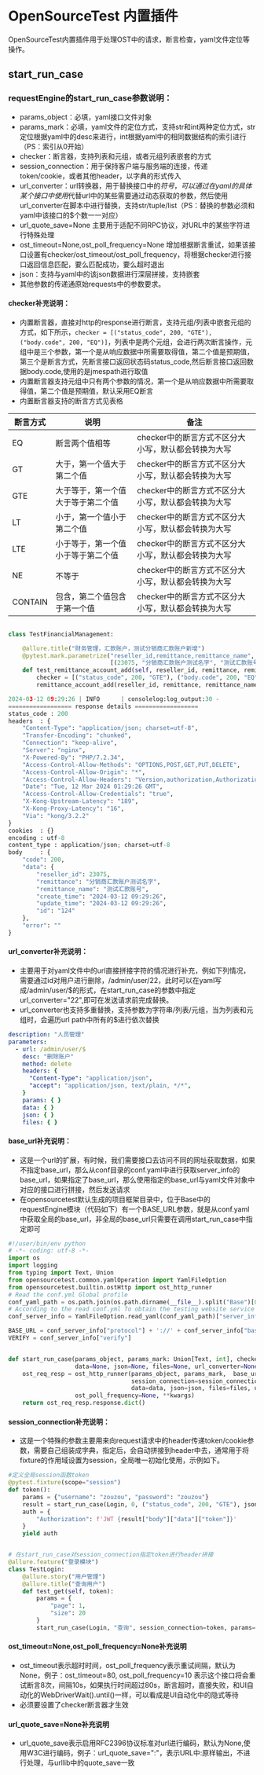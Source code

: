 # OpenSourceTest 内置插件

OpenSourceTest内置插件用于处理OST中的请求，断言检查，yaml文件定位等操作。



## start_run_case

### requestEngine的start_run_case参数说明：

- params_object：必填，yaml接口文件对象
- params_mark：必填，yaml文件的定位方式，支持str和int两种定位方式，str定位根据yaml中的desc来进行，int根据yaml中的相同数据结构的索引进行（PS：索引从0开始）
- checker：断言器，支持列表和元组，或者元组列表嵌套的方式
- session_connection：用于保持客户端与服务端的连接，传递token/cookie，或者其他header，以字典的形式传入
- url_converter：url转换器，用于替换接口中的$符号，可以通过在yaml的具体某个接口中使用$代替url中的某些需要通过动态获取的参数，然后使用url_converter在脚本中进行替换，支持str/tuple/list（PS：替换的参数必须和yaml中该接口的$个数一一对应）
- url_quote_save=None 主要用于适配不同RPC协议，对URL中的某些字符进行特殊处理
- ost_timeout=None,ost_poll_frequency=None 增加根据断言重试，如果该接口设置有checker/ost_timeout/ost_poll_frequency，将根据checker进行接口返回信息匹配，要么匹配成功，要么超时退出
- json：支持与yaml中的该json数据进行深层拼接，支持嵌套
- 其他参数的传递通原始requests中的参数要求。

#### checker补充说明：
- 内置断言器，直接对http的response进行断言，支持元组/列表中嵌套元组的方式，如下所示，`checker = [("status_code", 200, "GTE"), ("body.code", 200, "EQ")]`，列表中是两个元组，会进行两次断言操作，元组中是三个参数，第一个是从响应数据中所需要取得值，第二个值是预期值，第三个是断言方式，先断言接口返回状态码status_code,然后断言接口返回数据body.code,使用的是jmespath进行取值
- 内置断言器支持元组中只有两个参数的情况，第一个是从响应数据中所需要取得值，第二个值是预期值，默认采用EQ断言
- 内置断言器支持的断言方式见表格

| 断言方式    | 说明                | 备注                            |
|---------|-------------------|-------------------------------|
| EQ      | 断言两个值相等           | checker中的断言方式不区分大小写，默认都会转换为大写 |
| GT      | 大于，第一个值大于第二个值     | checker中的断言方式不区分大小写，默认都会转换为大写                        |
| GTE     | 大于等于，第一个值大于等于第二个值 | checker中的断言方式不区分大小写，默认都会转换为大写                         |
| LT      | 小于，第一个值小于第二个值     | checker中的断言方式不区分大小写，默认都会转换为大写                         |
| LTE     | 小于等于，第一个值小于等于第二个值 | checker中的断言方式不区分大小写，默认都会转换为大写                         |
| NE      | 不等于               | checker中的断言方式不区分大小写，默认都会转换为大写                         |
| CONTAIN | 包含，第二个值包含于第一个值    | checker中的断言方式不区分大小写，默认都会转换为大写                         |

~~~python

class TestFinancialManagement:

    @allure.title("财务管理，汇款账户，测试分销商汇款账户新增")
    @pytest.mark.parametrize("reseller_id,remittance,remittance_name",
                             [(23075, "分销商汇款账户测试名字", "测试汇款账号")])
    def test_remittance_account_add(self, reseller_id, remittance, remittance_name, token):
        checker = [("status_code", 200, "GTE"), ("body.code", 200, "EQ")]
        remittance_account_add(reseller_id, remittance, remittance_name, token, checker)


~~~
~~~python
2024-03-12 09:29:26 | INFO      | consolelog:log_output:30 - 
================== response details ==================
status_code : 200
headers  : {
    "Content-Type": "application/json; charset=utf-8",
    "Transfer-Encoding": "chunked",
    "Connection": "keep-alive",
    "Server": "nginx",
    "X-Powered-By": "PHP/7.2.34",
    "Access-Control-Allow-Methods": "OPTIONS,POST,GET,PUT,DELETE",
    "Access-Control-Allow-Origin": "*",
    "Access-Control-Allow-Headers": "Version,authorization,Authorization,Origin, X-Requested-With, Content-Type, Accept, authKey, sessionId,X-HTTP-Method-Override,reseller-authKey,reseller-sessionId",
    "Date": "Tue, 12 Mar 2024 01:29:26 GMT",
    "Access-Control-Allow-Credentials": "true",
    "X-Kong-Upstream-Latency": "189",
    "X-Kong-Proxy-Latency": "16",
    "Via": "kong/3.2.2"
}
cookies  : {}
encoding : utf-8
content_type : application/json; charset=utf-8
body     : {
    "code": 200,
    "data": {
        "reseller_id": 23075,
        "remittance": "分销商汇款账户测试名字",
        "remittance_name": "测试汇款账号",
        "create_time": "2024-03-12 09:29:26",
        "update_time": "2024-03-12 09:29:26",
        "id": "124"
    },
    "error": ""
}
~~~

#### url_converter补充说明：
- 主要用于对yaml文件中的url直接拼接字符的情况进行补充，例如下列情况，需要通过id对用户进行删除，/admin/user/22，此时可以在yaml写成/admin/user/$的形式，在start_run_case的参数中指定url_converter="22",即可在发送请求前完成替换。
- url_converter也支持多重替换，支持参数为字符串/列表/元组，当为列表和元组时，会遍历url path中所有的$进行依次替换
~~~yaml
description: "人员管理"
parameters:
  - url: /admin/user/$
    desc: "删除账户"
    method: delete
    headers: {
      "Content-Type": "application/json",
      "accept": "application/json, text/plain, */*",
    }
    params: { }
    data: { }
    json: { }
    files: { }
~~~

#### base_url补充说明：
- 这是一个url的扩展，有时候，我们需要接口去访问不同的网址获取数据，如果不指定base_url，那么从conf目录的conf.yaml中进行获取server_info的base_url，如果指定了base_url，那么使用指定的base_url与yaml文件对象中对应的接口进行拼接，然后发送请求
- 在opensourcetest默认生成的项目框架目录中，位于Base中的requestEngine模块（代码如下）有一个BASE_URL参数，就是从conf.yaml中获取全局的base_url，非全局的base_url只需要在调用start_run_case中指定即可
~~~python
#!/user/bin/env python
# -*- coding: utf-8 -*-
import os
import logging
from typing import Text, Union
from opensourcetest.common.yamlOperation import YamlFileOption
from opensourcetest.builtin.ostHttp import ost_http_runner
# Read the conf.yml Global profile
conf_yaml_path = os.path.join(os.path.dirname(__file__).split("Base")[0], "Conf/conf.yml")
# According to the read conf.yml To obtain the testing website service and other information
conf_server_info = YamlFileOption.read_yaml(conf_yaml_path)["server_info"]

BASE_URL = conf_server_info["protocol"] + '://' + conf_server_info["base_url"]
VERIFY = conf_server_info["verify"]


def start_run_case(params_object, params_mark: Union[Text, int], checker=None, session_connection=None, params=None,
                   data=None, json=None, files=None, url_converter=None, base_url=None, **kwargs):
    ost_req_resp = ost_http_runner(params_object, params_mark,  base_url=BASE_URL if not base_url else base_url, verify=VERIFY, checker=checker,
                                   session_connection=session_connection, params=params,
                                   data=data, json=json, files=files, url_converter=url_converter,url_quote_save=None, ost_timeout=None,
                   ost_poll_frequency=None, **kwargs)
    return ost_req_resp.response.dict()
~~~

#### session_connection补充说明：
- 这是一个特殊的参数主要用来向request请求中的header传递token/cookie参数，需要自己组装成字典，指定后，会自动拼接到header中去，通常用于将fixture的作用域设置为session，全局唯一初始化使用，示例如下。

~~~python
#定义全局session函数token
@pytest.fixture(scope="session")
def token():
    params = {"username": "zouzou", "password": "zouzou"}
    result = start_run_case(Login, 0, ("status_code", 200, "GTE"), json=params)
    auth = {
        "Authorization": f'JWT {result["body"]["data"]["token"]}'
    }
    yield auth
~~~

~~~python

# 在start_run_case对session_connection指定token进行header拼接
@allure.feature("登录模块")
class TestLogin:
    @allure.story("用户管理")
    @allure.title("查询用户")
    def test_get(self, token):
        params = {
            "page": 1,
            "size": 20
        }
        start_run_case(Login, "查询", session_connection=token, params=params)


~~~

#### ost_timeout=None,ost_poll_frequency=None补充说明
- ost_timeout表示超时时间，ost_poll_frequency表示重试间隔，默认为None，例子：ost_timeout=80, ost_poll_frequency=10 表示这个接口将会重试断言8次，间隔10s，如果执行时间超过80s，断言超时，直接失败，和UI自动化的WebDriverWait().until()一样，可以看成是UI自动化中的隐式等待
- 必须要设置了checker断言器才生效


#### url_quote_save=None补充说明
- url_quote_save表示启用RFC2396协议标准对url进行编码，默认为None,使用W3C进行编码，例子：url_quote_save=":"，表示URL中:原样输出，不进行处理，与urllib中的quote_save一致